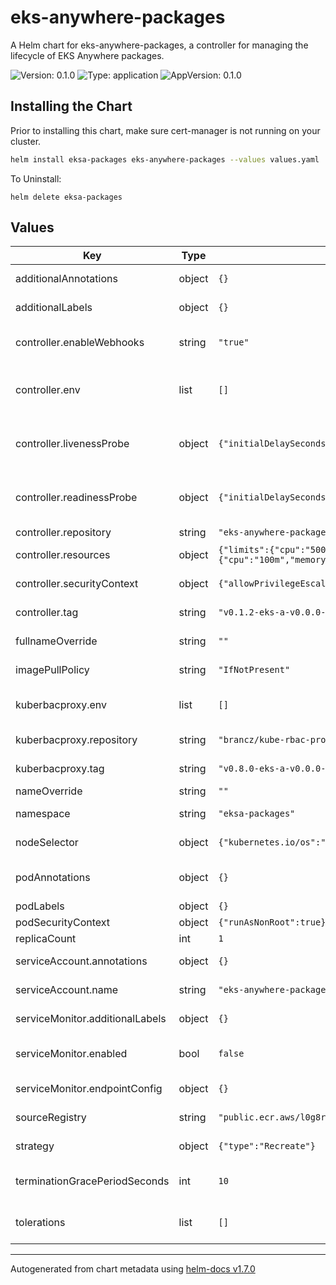 # eks-anywhere-packages

A Helm chart for eks-anywhere-packages, a controller for managing the lifecycle of EKS Anywhere packages.

![Version: 0.1.0](https://img.shields.io/badge/Version-0.1.0-informational?style=flat-square) ![Type: application](https://img.shields.io/badge/Type-application-informational?style=flat-square) ![AppVersion: 0.1.0](https://img.shields.io/badge/AppVersion-0.1.0-informational?style=flat-square)

## Installing the Chart

Prior to installing this chart, make sure cert-manager is not running on your cluster.

```bash
helm install eksa-packages eks-anywhere-packages --values values.yaml
```

To Uninstall:

```
helm delete eksa-packages
```

## Values

| Key | Type | Default | Description |
|-----|------|---------|-------------|
| additionalAnnotations | object | `{}` | Additional annotations to add into metadata. |
| additionalLabels | object | `{}` | Additional labels to add into metadata. |
| controller.enableWebhooks | string | `"true"` | Whether to turn on Webhooks for the controller image |
| controller.env | list | `[]` | Additional environment variables for the controller pod. - name: EKSA_PUBLIC_KEY   value: "" |
| controller.livenessProbe | object | `{"initialDelaySeconds":15,"path":"/healthz","periodSeconds":20,"port":8081}` | livenessProbe controls the values for controller container readiness. TODO Add in templating later |
| controller.readinessProbe | object | `{"initialDelaySeconds":5,"path":"/readyz","periodSeconds":10,"port":8081}` | readinessProbe controls the values for controller container readiness. TODO Add in templating later |
| controller.repository | string | `"eks-anywhere-packages"` | Controller repository name. |
| controller.resources | object | `{"limits":{"cpu":"500m","memory":"100Mi"},"requests":{"cpu":"100m","memory":"50Mi"}}` | Resources for the controller pod. |
| controller.securityContext | object | `{"allowPrivilegeEscalation":false}` | SecurityContext for the controller container. |
| controller.tag | string | `"v0.1.2-eks-a-v0.0.0-dev-build.1944"` | Controller image tag, or sha sum. |
| fullnameOverride | string | `""` | Overrides the chart's computed fullname. |
| imagePullPolicy | string | `"IfNotPresent"` | Image pull policy for Docker images. |
| kuberbacproxy.env | list | `[]` | Additional environment variables for the webhook pod. |
| kuberbacproxy.repository | string | `"brancz/kube-rbac-proxy"` | Kube rbac proxy repository name. |
| kuberbacproxy.tag | string | `"v0.8.0-eks-a-v0.0.0-dev-release-0.8-build.0"` | Kube rbac proxy image tag, or sha sum. |
| nameOverride | string | `""` | Overrides the chart's name. |
| namespace | string | `"eksa-packages"` | The namespace to deploy the resources into |
| nodeSelector | object | `{"kubernetes.io/os":"linux"}` | Node selectors to schedule the pod to nodes with labels. |
| podAnnotations | object | `{}` | Additional annotatiimagePullSecretsons for the pod. |
| podLabels | object | `{}` | Additional labels for the pod. |
| podSecurityContext | object | `{"runAsNonRoot":true}` | SecurityContext for the pod. |
| replicaCount | int | `1` | Number of replicas. |
| serviceAccount.annotations | object | `{}` | Additional annotations for the ServiceAccount. |
| serviceAccount.name | string | `"eks-anywhere-packages-serviceaccount"` | The name of the ServiceAccount to use. |
| serviceMonitor.additionalLabels | object | `{}` | Additional labels for the ServiceMonitor. |
| serviceMonitor.enabled | bool | `false` | Specifies whether a ServiceMonitor should be created. |
| serviceMonitor.endpointConfig | object | `{}` | Endpoint configuration for the ServiceMonitor. |
| sourceRegistry | string | `"public.ecr.aws/l0g8r8j6"` | sourceRegistry for all container images in chart |
| strategy | object | `{"type":"Recreate"}` | Strategy for updating the pod. |
| terminationGracePeriodSeconds | int | `10` | Override the default termination grace period for the pod. |
| tolerations | list | `[]` | Tolerations to allow the pod to be scheduled to nodes with taints. |

----------------------------------------------
Autogenerated from chart metadata using [helm-docs v1.7.0](https://github.com/norwoodj/helm-docs/releases/v1.7.0)
